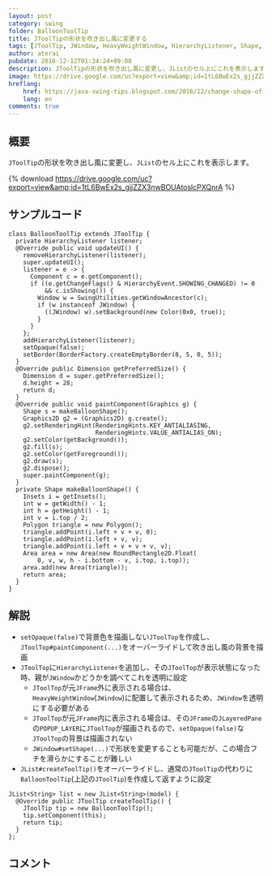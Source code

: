 ```yaml
---
layout: post
category: swing
folder: BalloonToolTip
title: JToolTipの形状を吹き出し風に変更する
tags: [JToolTip, JWindow, HeavyWeightWindow, HierarchyListener, Shape, Area, JList]
author: aterai
pubdate: 2016-12-12T01:24:24+09:00
description: JToolTipの形状を吹き出し風に変更し、JListのセル上にこれを表示します。
image: https://drive.google.com/uc?export=view&amp;id=1tL6BwEx2s_gjjZZX3nwBOUAtoslcPXQnrA
hreflang:
    href: https://java-swing-tips.blogspot.com/2016/12/change-shape-of-jtooltip-to-balloon.html
    lang: en
comments: true
---
```

## 概要
`JToolTip`の形状を吹き出し風に変更し、`JList`のセル上にこれを表示します。

{% download https://drive.google.com/uc?export=view&amp;id=1tL6BwEx2s_gjjZZX3nwBOUAtoslcPXQnrA %}

## サンプルコード
<pre class="prettyprint"><code>class BalloonToolTip extends JToolTip {
  private HierarchyListener listener;
  @Override public void updateUI() {
    removeHierarchyListener(listener);
    super.updateUI();
    listener = e -&gt; {
      Component c = e.getComponent();
      if ((e.getChangeFlags() &amp; HierarchyEvent.SHOWING_CHANGED) != 0
          &amp;&amp; c.isShowing()) {
        Window w = SwingUtilities.getWindowAncestor(c);
        if (w instanceof JWindow) {
          ((JWindow) w).setBackground(new Color(0x0, true));
        }
      }
    };
    addHierarchyListener(listener);
    setOpaque(false);
    setBorder(BorderFactory.createEmptyBorder(8, 5, 0, 5));
  }
  @Override public Dimension getPreferredSize() {
    Dimension d = super.getPreferredSize();
    d.height = 28;
    return d;
  }
  @Override public void paintComponent(Graphics g) {
    Shape s = makeBalloonShape();
    Graphics2D g2 = (Graphics2D) g.create();
    g2.setRenderingHint(RenderingHints.KEY_ANTIALIASING,
                        RenderingHints.VALUE_ANTIALIAS_ON);
    g2.setColor(getBackground());
    g2.fill(s);
    g2.setColor(getForeground());
    g2.draw(s);
    g2.dispose();
    super.paintComponent(g);
  }
  private Shape makeBalloonShape() {
    Insets i = getInsets();
    int w = getWidth() - 1;
    int h = getHeight() - 1;
    int v = i.top / 2;
    Polygon triangle = new Polygon();
    triangle.addPoint(i.left + v + v, 0);
    triangle.addPoint(i.left + v, v);
    triangle.addPoint(i.left + v + v + v, v);
    Area area = new Area(new RoundRectangle2D.Float(
        0, v, w, h - i.bottom - v, i.top, i.top));
    area.add(new Area(triangle));
    return area;
  }
}
</code></pre>

## 解説
- `setOpaque(false)`で背景色を描画しない`JToolTop`を作成し、`JToolTop#paintComponent(...)`をオーバーライドして吹き出し風の背景を描画
- `JToolTop`に`HierarchyListener`を追加し、その`JToolTop`が表示状態になった時、親が`JWindow`かどうかを調べてこれを透明に設定
    - `JToolTop`が元`JFrame`外に表示される場合は、`HeavyWeightWindow`(`JWindow`)に配置して表示されるため、`JWindow`を透明にする必要がある
    - `JToolTop`が元`JFrame`内に表示される場合は、その`JFrame`の`JLayeredPane`の`POPUP_LAYER`に`JToolTop`が描画されるので、`setOpaque(false)`な`JToolTop`の背景は描画されない
    - `JWindow#setShape(...)`で形状を変更することも可能だが、この場合フチを滑らかにすることが難しい
- `JList#createToolTip()`をオーバーライドし、通常の`JToolTip`の代わりに`BalloonToolTip`(上記の`JToolTip`)を作成して返すように設定

<!-- dummy comment line for breaking list -->

<pre class="prettyprint"><code>JList&lt;String&gt; list = new JList&lt;String&gt;(model) {
  @Override public JToolTip createToolTip() {
    JToolTip tip = new BalloonToolTip();
    tip.setComponent(this);
    return tip;
  }
};
</code></pre>

## コメント
